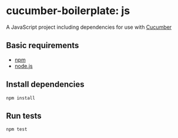 # cucumber-boilerplate: js

A JavaScript project including dependencies for use with [Cucumber](https://cucumber.io)

## Basic requirements

- [npm](http://npmjs.com)
- [node.js](http://nodejs.org)

## Install dependencies

`npm install`

## Run tests

`npm test`
